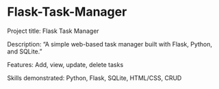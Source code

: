 # Flask-Task-Manager
Project title: Flask Task Manager

Description: “A simple web-based task manager built with Flask, Python, and SQLite.”

Features: Add, view, update, delete tasks

Skills demonstrated: Python, Flask, SQLite, HTML/CSS, CRUD

